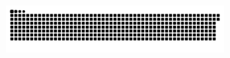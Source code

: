 <picture>
  <source media="(prefers-color-scheme: dark)" srcset="https://raw.githubusercontent.com/MarineHakobyan/MarineHakobyan/87d5b27075717606f063b6107c44b6af7d2fec92/github-contribution-grid-snake-dark.svg" />
  <source media="(prefers-color-scheme: light)" srcset="https://raw.githubusercontent.com/MarineHakobyan/MarineHakobyan/87d5b27075717606f063b6107c44b6af7d2fec92/github-contribution-grid-snake.svg" />
  <img alt="github-snake" src="https://raw.githubusercontent.com/MarineHakobyan/MarineHakobyan/87d5b27075717606f063b6107c44b6af7d2fec92/github-contribution-grid-snake-dark.svg" />
</picture>
